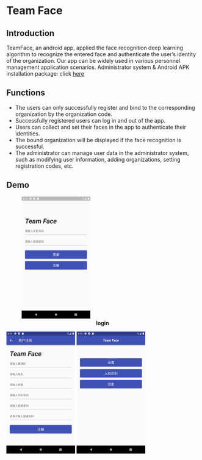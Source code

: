 # Team Face

## Introduction
TeamFace, an android app, applied the face recognition deep learning algorithm to recognize the entered face and authenticate the user’s identity of the organization. Our app can be widely used in various personnel management application scenarios.
Administrator system & Android APK installation package: click [here](http://39.103.167.15:2022)

## Functions
* The users can only successfully register and bind to the corresponding organization by the organization code.
* Successfully registered users can log in and out of the app.
* Users can collect and set their faces in the app to authenticate their identities.
* The bound organization will be displayed if the face recognition is successful.
* The administrator can manage user data in the administrator system, such as modifying user information, adding organizations, setting registration codes, etc.

## Demo
<figure>
  <img src="https://github.com/PeimingCHEN/Team-Face/raw/master/demo/login.jpg" width="180" alt="Trulli">
  <figcaption align = "center"><b>login</b></figcaption>
</figure>
<img src="https://github.com/PeimingCHEN/Team-Face/raw/master/demo/signup.jpg" width="180"/> <img src="https://github.com/PeimingCHEN/Team-Face/raw/master/demo/home.jpg" width="180"/>
